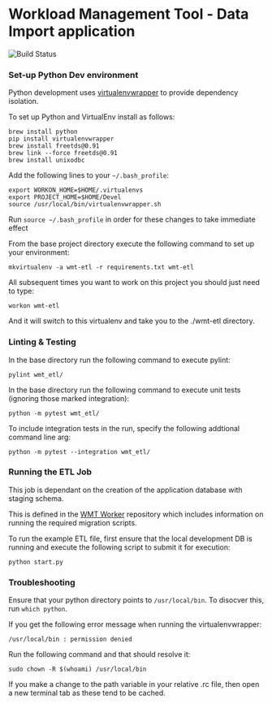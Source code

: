 # Workload Management Tool - Data Import application

![Build Status](https://travis-ci.org/ministryofjustice/wmt-etl.svg?branch=master)

### Set-up Python Dev environment
Python development uses [virtualenvwrapper](http://virtualenvwrapper.readthedocs.io/en/latest/index.html) to provide dependency isolation.

To set up Python and VirtualEnv install as follows:

```
brew install python
pip install virtualenvwrapper
brew install freetds@0.91
brew link --force freetds@0.91
brew install unixodbc
```

Add the following lines to your `~/.bash_profile`:

```
export WORKON_HOME=$HOME/.virtualenvs
export PROJECT_HOME=$HOME/Devel
source /usr/local/bin/virtualenvwrapper.sh
```

Run `source ~/.bash_profile` in order for these changes to take immediate effect

From the base project directory execute the following command to set up your environment:

`mkvirtualenv -a wmt-etl -r requirements.txt wmt-etl` 

All subsequent times you want to work on this project you should just need to type:

`workon wmt-etl`

And it will switch to this virtualenv and take you to the ./wmt-etl directory.

### Linting & Testing

In the base directory run the following command to execute pylint:

`pylint wmt_etl/`

In the base directory run the following command to execute unit tests (ignoring those marked integration):

`python -m pytest wmt_etl/`

To include integration tests in the run, specify the following addtional command line arg:

`python -m pytest --integration wmt_etl/`

### Running the ETL Job

This job is dependant on the creation of the application database with staging schema.

This is defined in the [WMT Worker](https://github.com/ministryofjustice/wmt-worker) repository which includes information on running the required migration scripts.

To run the example ETL file, first ensure that the local development DB is running and execute the following script to submit it for execution:

`python start.py`

### Troubleshooting

Ensure that your python directory points to `/usr/local/bin`. To disocver this, run `which python`.

If you get the following error message when running the virtualenvwrapper:

`/usr/local/bin : permission denied`

Run the following command and that should resolve it:

`sudo chown -R $(whoami) /usr/local/bin`

If you make a change to the path variable in your relative .rc file, then open a new terminal tab as these tend to be cached.